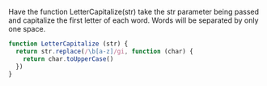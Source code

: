 Have the function LetterCapitalize(str) take the str parameter being passed and
capitalize the first letter of each word. Words will be separated by only one
space.

```javascript
function LetterCapitalize (str) {
  return str.replace(/\b[a-z]/gi, function (char) {
    return char.toUpperCase()
  })
}
```
